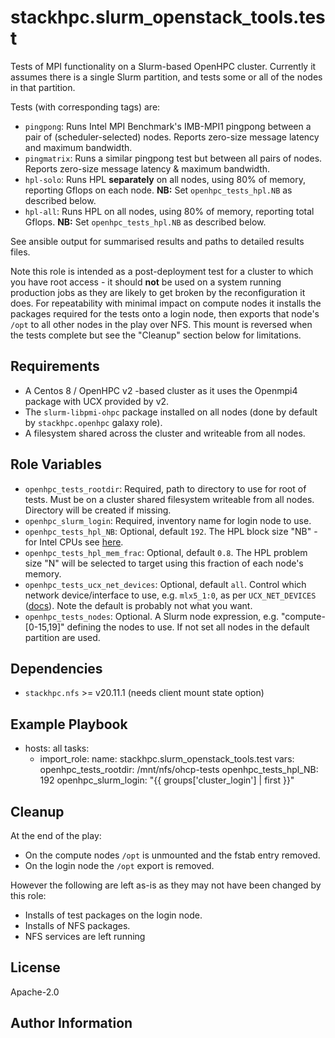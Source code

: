 stackhpc.slurm_openstack_tools.test
=========

Tests of MPI functionality on a Slurm-based OpenHPC cluster. Currently it assumes there is a single Slurm partition, and tests some or all of the nodes in that partition.

Tests (with corresponding tags) are:
- `pingpong`: Runs Intel MPI Benchmark's IMB-MPI1 pingpong between a pair of (scheduler-selected) nodes. Reports zero-size message latency and maximum bandwidth.
- `pingmatrix`: Runs a similar pingpong test but between all pairs of nodes. Reports zero-size message latency & maximum bandwidth.
- `hpl-solo`: Runs HPL **separately** on all nodes, using 80% of memory, reporting Gflops on each node. **NB:** Set `openhpc_tests_hpl.NB` as described below.
- `hpl-all`: Runs HPL on all nodes, using 80% of memory, reporting total Gflops. **NB:** Set `openhpc_tests_hpl.NB` as described below.

See ansible output for summarised results and paths to detailed results files.

Note this role is intended as a post-deployment test for a cluster to which you have root access - it should **not** be used on a system running production jobs as they are likely to get broken by the reconfiguration it does. For repeatability with minimal impact on compute nodes it installs the packages required for the tests onto a login node, then exports that node's `/opt` to all other nodes in the play over NFS. This mount is reversed when the tests complete but see the "Cleanup" section below for limitations.

Requirements
------------

- A Centos 8 / OpenHPC v2 -based cluster as it uses the Openmpi4 package with UCX provided by v2.
- The `slurm-libpmi-ohpc` package installed on all nodes (done by default by `stackhpc.openhpc` galaxy role).
- A filesystem shared across the cluster and writeable from all nodes.

Role Variables
--------------

- `openhpc_tests_rootdir`: Required, path to directory to use for root of tests. Must be on a cluster shared filesystem writeable from all nodes. Directory will be created if missing.
- `openhpc_slurm_login`: Required, inventory name for login node to use.
- `openhpc_tests_hpl_NB`: Optional, default `192`. The HPL block size "NB" - for Intel CPUs see [here](https://software.intel.com/content/www/us/en/develop/documentation/mkl-linux-developer-guide/top/intel-math-kernel-library-benchmarks/intel-distribution-for-linpack-benchmark/configuring-parameters.html).
- `openhpc_tests_hpl_mem_frac`: Optional, default `0.8`. The HPL problem size "N" will be selected to target using this fraction of each node's memory.
- `openhpc_tests_ucx_net_devices`: Optional, default `all`. Control which network device/interface to use, e.g. `mlx5_1:0`, as per `UCX_NET_DEVICES` ([docs](https://github.com/openucx/ucx/wiki/UCX-environment-parameters#setting-the-devices-to-use)). Note the default is probably not what you want.
- `openhpc_tests_nodes`: Optional. A Slurm node expression, e.g. "compute-[0-15,19]" defining the nodes to use. If not set all nodes in the default partition are used.

Dependencies
------------

- `stackhpc.nfs` >= v20.11.1 (needs client mount state option)

Example Playbook
----------------

  - hosts: all
    tasks:
      - import_role:
          name: stackhpc.slurm_openstack_tools.test
        vars:
          openhpc_tests_rootdir: /mnt/nfs/ohcp-tests
          openhpc_tests_hpl_NB: 192
          openhpc_slurm_login: "{{ groups['cluster_login'] | first }}"

Cleanup
-------
At the end of the play:
- On the compute nodes `/opt` is unmounted and the fstab entry removed.
- On the login node the `/opt` export is removed.

However the following are left as-is as they may not have been changed by this role:
- Installs of test packages on the login node.
- Installs of NFS packages.
- NFS services are left running

License
-------

Apache-2.0


Author Information
------------------

